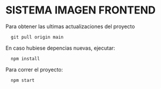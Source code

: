 # SISTEMA IMAGEN FRONTEND

Para obtener las ultimas actualizaciones del proyecto
```
  git pull origin main
```

En caso hubiese depencias nuevas, ejecutar:

```
  npm install
```

Para correr el proyecto:

```
  npm start
```
